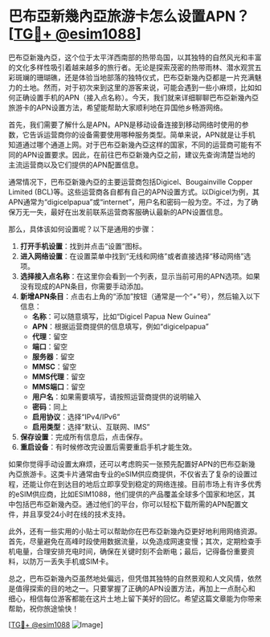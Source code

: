 # 巴布亞新幾內亞旅游卡怎么设置APN？[[TG💪+ @esim1088](https://t.me/s/esim1088)]

巴布亞新幾內亞，这个位于太平洋西南部的热带岛国，以其独特的自然风光和丰富的文化多样性吸引着越来越多的旅行者。无论是探索茂密的热带雨林、潜水观赏五彩斑斓的珊瑚礁，还是体验当地部落的独特仪式，巴布亞新幾內亞都是一片充满魅力的土地。然而，对于初次来到这里的游客来说，可能会遇到一些小麻烦，比如如何正确设置手机的APN（接入点名称）。今天，我们就来详细聊聊巴布亞新幾內亞旅游卡的APN设置方法，希望能帮助大家顺利地在异国他乡畅游网络。

首先，我们需要了解什么是APN。APN是移动设备连接到移动网络时使用的参数，它告诉运营商你的设备需要使用哪种服务类型。简单来说，APN就是让手机知道通过哪个通道上网。对于巴布亞新幾內亞这样的国家，不同的运营商可能有不同的APN设置要求。因此，在前往巴布亞新幾內亞之前，建议先查询清楚当地的主流运营商以及它们提供的APN配置信息。

通常情况下，巴布亞新幾內亞的主要运营商包括Digicel、Bougainville Copper Limited (BCL)等。这些运营商各自都有自己的APN设置方式。以Digicel为例，其APN通常为“digicelpapua”或“internet”，用户名和密码一般为空。不过，为了确保万无一失，最好在出发前联系运营商客服确认最新的APN设置信息。

那么，具体该如何设置呢？以下是通用的步骤：

1. **打开手机设置**：找到并点击“设置”图标。
2. **进入网络设置**：在设置菜单中找到“无线和网络”或者直接选择“移动网络”选项。
3. **选择接入点名称**：在这里你会看到一个列表，显示当前可用的APN选项。如果没有现成的APN条目，你需要手动添加。
4. **新增APN条目**：点击右上角的“添加”按钮（通常是一个“+”号），然后输入以下信息：
   - **名称**：可以随意填写，比如“Digicel Papua New Guinea”
   - **APN**：根据运营商提供的信息填写，例如“digicelpapua”
   - **代理**：留空
   - **端口**：留空
   - **服务器**：留空
   - **MMSC**：留空
   - **MMS代理**：留空
   - **MMS端口**：留空
   - **用户名**：如果需要填写，请按照运营商提供的说明输入
   - **密码**：同上
   - **启用协议**：选择“IPv4/IPv6”
   - **启用类型**：选择“默认、互联网、IMS”
5. **保存设置**：完成所有信息后，点击保存。
6. **重启设备**：有时候修改完设置后需要重启手机才能生效。

如果你觉得手动设置太麻烦，还可以考虑购买一张预先配置好APN的巴布亞新幾內亞旅游卡。这类卡片通常由专业的eSIM供应商提供，不仅省去了复杂的设置过程，还能让你在到达目的地后立即享受到稳定的网络连接。目前市场上有许多优秀的eSIM供应商，比如ESIM1088，他们提供的产品覆盖全球多个国家和地区，其中包括巴布亞新幾內亞。通过他们的平台，你可以轻松下载所需的APN配置文件，并且享受24小时在线的技术支持。

此外，还有一些实用的小贴士可以帮助你在巴布亞新幾內亞更好地利用网络资源。首先，尽量避免在高峰时段使用数据流量，以免造成网速变慢；其次，定期检查手机电量，合理安排充电时间，确保在关键时刻不会断电；最后，记得备份重要资料，以防万一丢失手机或SIM卡。

总之，巴布亞新幾內亞虽然地处偏远，但凭借其独特的自然景观和人文风情，依然是值得探索的目的地之一。只要掌握了正确的APN设置方法，再加上一点耐心和细心，相信每位游客都能在这片土地上留下美好的回忆。希望这篇文章能为你带来帮助，祝你旅途愉快！

[[TG💪+ @esim1088](https://t.me/s/esim1088) ![Image](https://i.postimg.cc/4NQfJmqS/Snipaste-2025-05-13-00-14-12.png)]